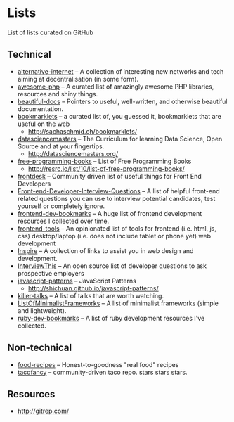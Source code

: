 # Lists

List of lists curated on GitHub

## Technical

* [alternative-internet](https://github.com/redecentralize/alternative-internet) – A collection of interesting new networks and tech aiming at decentralisation (in some form).
* [awesome-php](https://github.com/ziadoz/awesome-php) – A curated list of amazingly awesome PHP libraries, resources and shiny things.
* [beautiful-docs](https://github.com/PharkMillups/beautiful-docs) – Pointers to useful, well-written, and otherwise beautiful documentation.
* [bookmarklets](https://github.com/RadLikeWhoa/bookmarklets) – a curated list of, you guessed it, bookmarklets that are useful on the web
  * http://sachaschmid.ch/bookmarklets/
* [datasciencemasters](https://github.com/datasciencemasters/go) – The Curriculum for learning Data Science, Open Source and at your fingertips.
  * http://datasciencemasters.org/
* [free-programming-books](https://github.com/vhf/free-programming-books) – List of Free Programming Books 
  * http://resrc.io/list/10/list-of-free-programming-books/
* [frontdesk](https://github.com/miripiruni/frontdesk) – Community driven list of useful things for Front End Developers
* [Front-end-Developer-Interview-Questions](https://github.com/darcyclarke/Front-end-Developer-Interview-Questions) – A list of helpful front-end related questions you can use to interview potential candidates, test yourself or completely ignore.
* [frontend-dev-bookmarks](https://github.com/dypsilon/frontend-dev-bookmarks) – A huge list of frontend development resources I collected over time.
* [frontend-tools](https://github.com/codylindley/frontend-tools) – An opinionated list of tools for frontend (i.e. html, js, css) desktop/laptop (i.e. does not include tablet or phone yet) web development
* [Inspire](https://github.com/Codingbean/Inspire) – A collection of links to assist you in web design and development.
* [InterviewThis](https://github.com/ChiperSoft/InterviewThis) – An open source list of developer questions to ask prospective employers
* [javascript-patterns](https://github.com/shichuan/javascript-patterns) – JavaScript Patterns
  * http://shichuan.github.io/javascript-patterns/
* [killer-talks](https://github.com/PharkMillups/killer-talks) – A list of talks that are worth watching.
* [ListOfMinimalistFrameworks](https://github.com/neiesc/ListOfMinimalistFrameworks) – A list of minimalist frameworks (simple and lightweight).
* [ruby-dev-bookmarks](https://github.com/saberma/ruby-dev-bookmarks) – A list of ruby development resources I've collected.

## Non-technical

* [food-recipes](https://github.com/obfuscurity/food-recipes) – Honest-to-goodness "real food" recipes
* [tacofancy](https://github.com/sinker/tacofancy) – community-driven taco repo. stars stars stars.

## Resources

* http://gitrep.com/
